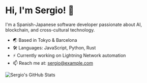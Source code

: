 # Hi, I'm Sergio! 👋

I'm a Spanish-Japanese software developer passionate about AI, blockchain, and cross-cultural technology.

- 🌏 Based in Tokyo & Barcelona
- 🛠️ Languages: JavaScript, Python, Rust
- ⚡ Currently working on Lightning Network automation
- 📫 Reach me at: sergio@example.com

![Sergio's GitHub Stats](https://github-readme-stats.vercel.app/api?username=Luis-1215i&show_icons=true)
